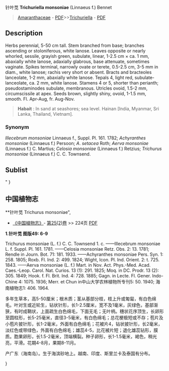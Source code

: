 针叶苋 **Trichuriella monsoniae** (Linnaeus f.) Bennet

> [Amaranthaceae](http://www.iplant.cn/info/Amaranthaceae?t=foc) - [PDF](http://www.iplant.cn/foc/pdf/Amaranthaceae.pdf)>>[Trichuriella](http://www.iplant.cn/info/Trichuriella?t=foc) - [PDF](http://www.iplant.cn/foc/pdf/Trichuriella.pdf)

## Description

Herbs perennial, 5-50 cm tall. Stem branched from base; branches ascending or stoloniferous, white lanose. Leaves opposite or nearly whorled, sessile, grayish green, subulate, linear, 1-2.5 cm × ca. 1 mm, abaxially white lanose, adaxially glabrous, base attenuate, sometimes vaginate. Spikes terminal, narrowly ovate or terete, 0.5-2.5 cm, 3-5 mm in diam., white lanose; rachis very short or absent. Bracts and bracteoles lanceolate, 1-2 mm, abaxially white lanose. Tepals 4, light red, subulate-lanceolate, ca. 2 mm, white lanose. Stamens 4 or 5, shorter than perianth; pseudostaminodes subulate, membranous. Utricles ovoid, 1.5-2 mm, circumscissile at apex. Seeds brown, slightly shiny, ovoid, 1-1.5 mm, smooth. Fl. Apr-Aug, fr. Aug-Nov.


> **Habait** : 
> In sand at seashores; sea level. Hainan [India, Myanmar, Sri Lanka, Thailand, Vietnam].

### Synonym
*Illecebrum* *monsoniae* Linnaeus f., Suppl. Pl. 161. 1782; *Achyranthes* *monsoniae* (Linnaeus f.) Persoon; *A*. *setacea* Roth; *Aerva* *monsoniae* (Linnaeus f.) C. Martius; *Celosia* *monsoniae* (Linnaeus f.) Retzius; *Trichurus* *monsoniae* (Linnaeus f.) C. C. Townsend.


## Sublist
"
}
## 中国植物志



**针叶苋 Trichurus monsoniae",



* [《中国植物志》](http://www.iplant.cn/frps)- [第25(2)卷](http://www.iplant.cn/frps/vol/25(2)) >> 224页 [PDF](http://www.iplant.cn/frps/pdf/25(2)/224a.pdf)


**1.针叶苋 图版49: 6-9**

Trichurus monsoniae (L. f.) C. C. Townsend 1. c. ——Illecebrum monsoniae L. f. Suppl. Pl. 161. 1781. ——Celosia monsoniae Retz. Obs. 2: 13. 1781; Rendle in Journ. Bot. 71: 181. 1933. ——Achyranthes monsoniae Pers. Syn. 1: 258. 1805; Roxb. Fl. Ind. 2: 499. 1824; Wight, Icon. Pl. Ind. Orient. 2: t. 725. 1843. ——Aerva monsoniae (L. f.) Mart. in Nov. Act. Phys.-Med. Acad. Caes.-Leop. Carol. Nat. Curios. 13 (1): 291. 1825; Moq. in DC. Prodr. 13 (2): 305. 1849; Hook. f. Fl. Brit. Ind. 4: 728. 1885; Gagn. in Lecte. Fl. Gener. Indo-Chine 4: 1075. 1936; Merr. et Chun in中山大学农林植物所专刊5: 50. 1940; 海南植物志1: 406. 1964.

多年生草本，高5-50厘米；根木质；茎从基部分枝，枝上升或匍匐，有白色绵毛。叶对生或近轮生，钻状针形，长1-2.5厘米，宽不及1毫米，灰绿色，基部渐狭，有时成鞘状，上面疏生白色绵毛，下面无毛；无叶柄。穗状花序顶生，长卵形至圆柱形，长5-25毫米，直径3-5毫米，有白色绵毛；总花梗极短或不存；苞片及小苞片披针形，长1-2毫米，外面有白色绵毛；花被片4，钻状披针形，长2毫米，淡红色或带绿色，外面有白色绵毛；雄蕊4-5，比花被片短；退化雄蕊钻形，膜质。胞果卵形，长1.5-2毫米，顶端横裂。种子卵形，长1-1.5毫米，褐色，稍光亮，平滑。花期4-8月，果期8-11月。

产广东（海南岛）。生于海滨砂地上。越南、印度、斯里兰卡及泰国有分布。



}